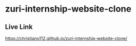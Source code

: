 # zuri-internship-website-clone

## Live Link
https://christiano112.github.io/zuri-internship-website-clone/
